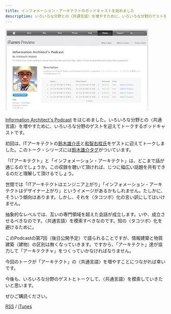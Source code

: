 ```yaml
---
title: インフォメーション・アーキテクトのポッドキャストを始めました
description: いろいろな分野との〈共通言語〉を増やすために、いろいろな分野のゲストを迎えてトークするポッドキャストです。
---
```


![](/images/posts/activity/2013-10-02-podcast-launched/podcast-launched.jpg)

[Information Architect's Podcast](http://talk.ishibashihideto.net/) をはじめました。いろいろな分野との〈共通言語〉を増やすために、いろいろな分野のゲストを迎えてトークするポッドキャストです。

初回は、ITアーキテクトの[鈴木雄介氏](https://twitter.com/yusuke_arclamp)と[和智右桂氏](https://twitter.com/digitalsoul0124)をゲストに迎えてトークしました。このトーク・シリーズには[鈴木雄介タグ](http://talk.ishibashihideto.net/tagged/%E9%88%B4%E6%9C%A8%E9%9B%84%E4%BB%8B)がついています。

「ITアーキテクト」と「インフォメーション・アーキテクト」は、どこまで話が通じるのでしょうか。この収録を聴いて頂ければ、じつに幅広い話題を共有できるのだと理解して頂けるでしょう。

世間では「ITアーキテクトはエンジニア上がり」「インフォメーション・アーキテクトはデザイナー上がり」というイメージがあるかもしれません。たしかに、そういう傾向はあります。しかし、それを〈タコツボ〉化の言い訳にしてはいけません。

抽象的なレベルでは、互いの専門領域を超えた会話が成立します。いや、成立させるべきなのです。〈共通言語〉を模索すべきなのです。知の〈タコツボ〉化を避けるために。

このPodcastの第7回（後日公開予定）で語られることですが、情報建築と物質建築（建物）の区別は無くなっていきます。ですから、「アーキテクト」達が協力して「アーキテクチャ」をつくっていかなければなりません。

今回のトークが「アーキテクト」の〈共通言語〉を増やすことにつながれば幸いです。

今後も、いろいろな分野のゲストとトークして、〈共通言語〉を模索していきたいと思います。

ぜひご購読ください。

[RSS](http://talk.ishibashihideto.net/rss) / [iTunes](http://www.itunes.com/podcast?id=718081940)